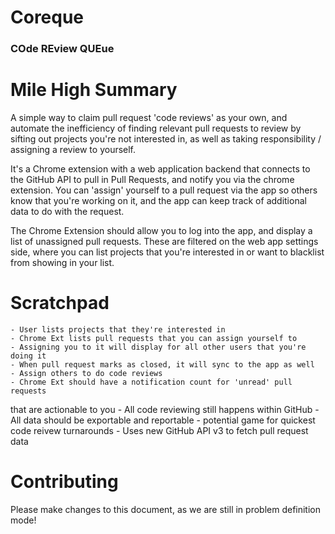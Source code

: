 # Coreque
### COde REview QUEue

# Mile High Summary

A simple way to claim pull request 'code reviews' as your own, and automate 
the inefficiency of finding relevant pull requests to review by sifting out
projects you're not interested in, as well as taking responsibility / 
assigning a review to yourself.

It's a Chrome extension with a web application backend that connects to the
GitHub API to pull in Pull Requests, and notify you via the chrome extension.
You can 'assign' yourself to a pull request via the app so others know that 
you're working on it, and the app can keep track of  additional data to do 
with the request.

The Chrome Extension should allow you to log into the app, and display a list
of unassigned pull requests. These are filtered on the web app settings side, 
where you can list projects that you're interested in or want to blacklist 
from showing in your list.

# Scratchpad

    - User lists projects that they're interested in
    - Chrome Ext lists pull requests that you can assign yourself to
    - Assigning you to it will display for all other users that you're doing it
    - When pull request marks as closed, it will sync to the app as well
    - Assign others to do code reviews
    - Chrome Ext should have a notification count for 'unread' pull requests 
that are actionable to you
    - All code reviewing still happens within GitHub
    - All data should be exportable and reportable 
        - potential game for quickest code reivew turnarounds
    - Uses new GitHub API v3 to fetch pull request data
    
# Contributing

Please make changes to this document, as we are still in problem definition mode!

